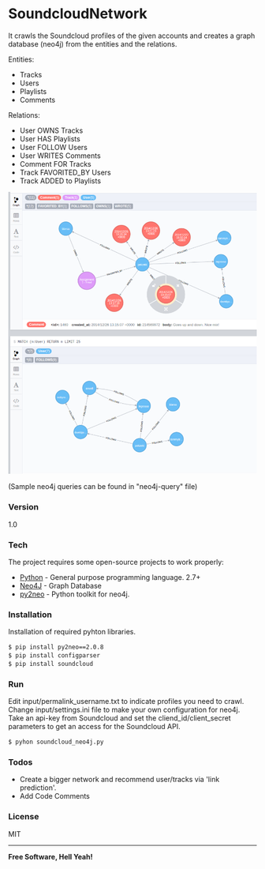 # SoundcloudNetwork

It crawls the Soundcloud profiles of the given accounts and creates a graph database (neo4j) from the entities and the relations. 

Entities:
  - Tracks
  - Users
  - Playlists
  - Comments

Relations:
  - User OWNS Tracks
  - User HAS Playlists
  - User FOLLOW Users
  - User WRITES Comments
  - Comment FOR Tracks
  - Track FAVORITED_BY Users
  - Track ADDED to Playlists

![Alt Text](https://github.com/pekzeki/SoundcloudNetwork/blob/master/output/neo4j-snapshot.png)

(Sample neo4j queries can be found in "neo4j-query" file)

### Version
1.0

### Tech

The project requires some open-source projects to work properly:

* [Python] - General purpose programming language. 2.7+
* [Neo4J] - Graph Database
* [py2neo] - Python toolkit for neo4j.

### Installation

Installation of required pyhton libraries.

```sh
$ pip install py2neo==2.0.8
$ pip install configparser
$ pip install soundcloud
```

### Run

Edit input/permalink_username.txt to indicate profiles you need to crawl.
Change input/settings.ini file to make your own configuration for neo4j. Take an api-key from Soundcloud and set the cliend_id/client_secret parameters to get an access for the Soundcloud API. 

```sh
$ pyhon soundcloud_neo4j.py
```

### Todos

 - Create a bigger network and recommend user/tracks via 'link prediction'. 
 - Add Code Comments

### License
MIT

----

**Free Software, Hell Yeah!**

[//]: # 
   [Python]: <https://www.python.org/>
   [py2neo]: <http://py2neo.org/>
   [Neo4J]: <https://neo4j.com/>


